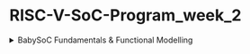 # RISC-V-SoC-Program_week_2
<details>
  <summary>BabySoC Fundamentals & Functional Modelling </summary>
  <h3>Objective</h3>
  <p>To build a solid understanding of SoC fundamentals and practice functional modelling of
the BabySoC using simulation tools (Icarus Verilog & GTKWave). </p>
  <ol><li><h2>Theory (Conceptual Understanding)</h2></li>
    <ol><li><p><b>What is a System-on-Chip (SoC) ?</b></p></li>
      <p>A System-on-Chip (SoC) is an integrated circuit that combines all essential components of a computer system into a single chip. Unlike traditional boards with separate chips for processor, memory, and peripherals, an SoC brings them together to achieve:</p>
      <p><ul><li><i>Compactness </i>: Reduces physical size, enabling portable devices.</li>
<li><i>Energy Efficiency </i>: Shorter data paths and optimized power control.</li>
<li><i>High Performance </i>: Faster communication between components.</li>
<li><i>Cost-effectiveness & Reliability </i>: Fewer components, lower cost, fewer failure points.</li></ul></p>
<p>SoCs are used in smartphones, wearables, IoT devices, consumer electronics, and automotive systems.</p>
      <li><p><b>Components of a Typical SoC :</b></p></li>
      <p><ul><li><i>CPU (Processor Core) </i>: Executes instructions, manages data processing.</li>
<li><i>Memory </i>: RAM for temporary data, Flash/ROM for permanent storage.</li>
<li><i>Peripherals & I/O Ports </i>: Interfaces like UART, SPI, I²C, GPIO to connect with external devices.</li>
<li><i>Graphics / DSP Units </i>: Handle visuals, audio, and signal processing.</li>
<li><i>Power Management </i>: Ensures efficient use of energy, critical for battery-driven systems.</li>
<li><i>Interconnect (Bus/NoC) </i>: Links CPU, memory, and peripherals. Examples: AMBA AHB/APB/AXI.</li></ul></p>
      <p>Together, these components make the SoC a self-contained computing platform.</p>
      <li><p><b>Why BabySoC ?</b></p></li>
      <p>Modern SoCs are highly complex, making them difficult for beginners to study directly. BabySoC is a simplified, open-source model that captures the essence of SoC design while remaining small enough to understand.</p><p>Key features of BabySoC (VSDBabySoC):</p>
      <p><ul><li><i>RVMYTH CPU (RISC-V Core)</i> – open-source, simple, and customizable.</li>
<li><i>PLL (Phase-Locked Loop)</i> – generates stable clock signals to synchronize CPU and peripherals.</li>
<li><i>10-bit DAC (Digital-to-Analog Converter)</i> – converts digital values into analog signals for audio/video output to devices like TVs or phones.</li></ul></p>
      <p>This miniaturized system allows learners to explore :</p>
      <p><ul><li>How digital cores interact with analog components.</li>
<li>Data flow from instruction execution to external device output.</li>
<li>The importance of synchronization (via PLL) in SoC design.</li></ul></p>
<p>Thus, BabySoC acts as a learning bridge between theory and real-world chip integration.</p>
      <li><p><b>Role of Functional Modelling in SoC Design :</b></p></li>
      <p>Before moving into RTL design and physical implementation, SoC engineers create a functional model of the system. This step is critical because it allows verification of the SoC’s behavior at a higher level of abstraction, without being tied down to detailed hardware descriptions.</p>
      <p><ul><li><i>Defination</i> :-</li>
      <p>Functional modelling is the process of creating a software-level or high-level hardware description that mimics the intended behavior of the SoC. It focuses on what the system should do, not how it is implemented in gates or transistors.
        <p align="left"> 
  <img src="https://github.com/user-attachments/assets/b4a70579-b718-4cc7-9b65-d07c61ae1534" align="right" width="500" height="500">
</p>
        <li><i>Purpose</i> :-</li>
      <p><ul><li>Validate the architecture of the SoC before RTL coding.</li>
<li>Ensure that the CPU, memory, and peripherals interact correctly.</li>
<li>Provide a golden reference model for RTL designers to compare against.</li></ul></p>
        <li><i>Benefits</i> :-</li>
        <p><ul><li><i>Early Error Detection</i> : Functional issues are caught before expensive RTL or layout stages.</li>
<li><i>Faster Development</i> : Simulation is quicker at this stage compared to RTL or gate-level simulations.</li>
<li><i>Reduced Cost</i> : Avoids rework in later design stages, which is more time-consuming.</li>
<li><i>Clear Design Reference</i> : Acts as a blueprint for hardware engineers.</li></ul></p>
      </ul></p>
      <li><p><b>Conclusion :</b></p></li>
      <p>Understanding SoC design requires grasping the integration of CPU, memory, peripherals, interconnects, and analog components into one chip.</p>
      <p>The BabySoC project provides a practical and accessible platform to :</p>
      <p><ul><li>Learn SoC fundamentals in a manageable scope.</li>
<li>Explore the interaction between digital logic and analog interfacing.</li>
<li>Appreciate the role of functional modelling in bridging conceptual design and physical implementation.</li></ul></p>
    </ol>
    <li><h2>Labs (Hands-on Functional Modelling)</h2></li>
    <p>Lab Reference <br>
[VSDBabySoC Project by Hemanth Kumar DM]<br>(https://github.com/hemanthkumardm/SFAL-VSD-SoCJourney/tree/main/12.%20VSDBabySoC%20Project)</p>
      <p>Tools Used</p>
<table>
  <tr>
    <th>Tool</th>
    <th>Purpose</th>
  </tr>
  <tr>
    <td><b>Icarus Verilog (iverilog)</b></td>
    <td>Compile and simulate Verilog code</td>
  </tr>
  <tr>
    <td><b>GTKWave</b></td>
    <td>View and analyze simulation waveforms</td>
  </tr>
</table>
<p><b>Step 1: Clone the BabySoC Project</b></p>
<p><pre>
git clone https://github.com/hemanthkumardm/SFAL-VSD-SoCJourney.git
cd SFAL-VSD-SoCJourney/12. VSDBabySoC Project</pre></p>
</p>
    <p><b>Step 2: Step 2 – Pre-Synthesis Simulation</b></p>
    Compile the design and run pre-synthesis simulation:
    <p><pre>iverilog -o output/pre_synth_sim/pre_synth_sim.out -DPRE_SYNTH_SIM \
    -I src/include -I src/module \
    src/module/testbench.v src/module/vsdbabysoc.v
cd output/pre_synth_sim
./pre_synth_sim.out
</pre> This generates a pre_synth_sim.vcd file for waveform viewing.</p>
   <p> <img src="https://github.com/user-attachments/assets/3ce1041d-b877-4820-b105-30f63a64a585" alt="Description"></p>
    <p>Observation:
<ul><li>The clock (CLK) signal shows regular periodic toggling.</li>
<li>The reset signal is asserted low at the beginning, holding the system inactive during initialization.</li>
<li>Once reset is released, data begins flowing from the RISC-V core (RV_TO_DAC[9:0]) to the DAC output.</li>
<li>The smooth increment in data values verifies the correct functioning of the core → DAC data path in the RTL design.</li></ul>This confirms that the BabySoC RTL modules are functionally correct before synthesis.</p>
    <p><b>Step 3 – View Waveforms in GTKWave</b></p>
    <p><pre>gtkwave output/pre_synth_sim/pre_synth_sim.vcd</pre>Analyze reset, clock, and dataflow behavior.</p>
    <p><b>Step 4 – Post-Synthesis Simulation</b></p>
    Run post-synthesis simulation using the synthesized netlist:
    <p><pre>iverilog -o output/post_synth_sim/post_synth_sim.out -DPOST_SYNTH_SIM \
    -I src/include -I src/module \
    src/module/testbench.v output/synthesized/vsdbabysoc.synth.v
cd output/post_synth_sim
./post_synth_sim.out</pre>Then view the resulting post_synth_sim.vcd file in GTKWave.</p>
     <p> <img src="https://github.com/user-attachments/assets/4ff91825-20bc-48d4-bb43-6635bb45b4d0" alt="Description"></p>
  <p>Observation:
  <ul><li>The post-synthesis waveform maintains consistent clock and reset behavior as in the pre-synthesis simulation.</li>
<li>The core output and DAC output match the RTL results, confirming logical equivalence between synthesized and behavioral designs.</li>
<li>Slight signal delay (timing difference) observed due to gate-level modeling — expected after synthesis.</li></ul>This verifies that synthesis preserved the intended BabySoC functionality.</p>
  </ol>
   <p align="center"><b>✨ Thank you for reading! ✨</b></p>
</details>
